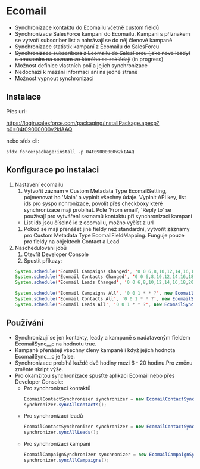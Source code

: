 # Ecomail


- Synchronizace kontaktu do Ecomailu včetně custom fieldů
- Synchronizace SalesForce kampaní do Ecomailu. Kampani s příznakem se vytvoří subscriber list a nahrávají se do něj členové kampaně
- Synchronizace statistik kampaní z Ecomailu do SalesForcu
- ~~Synchronizace subscribers z Ecomailu do SalesForcu (jako nove leady) s omezením na seznam ze kterého se zakládají~~ (in progress)
- Možnost definice vlastních polí a jejich synchronizace
- Nedochází k mazání informací ani na jedné straně
- Možnost vypnout synchronizaci
## Instalace

Přes url: 

https://login.salesforce.com/packaging/installPackage.apexp?p0=04t09000000v2kIAAQ

nebo sfdx cli:

`sfdx force:package:install -p 04t09000000v2kIAAQ`


## Konfigurace po instalaci

1. Nastavení ecomailu
    1. Vytvořit záznam v Custom Metadata Type EcomailSetting, pojmenovat ho 'Main' a vyplnit všechny údaje. Vyplnit API key, list ids pro syspo nchronizace, povolit přes checkboxy které synchronizace mají probíhat.  Pole 'From email', 'Reply to' se používají pro vytváření seznamů kontaktu při synchronizaci kampaní
     - List ids jsou číselné id z ecomailu, možno vyčíst z url
    1. Pokud se mají přenášet jiné fieldy než standardní, vytvořit záznamy pro Custom Metadata Type EcomailFieldMapping. Funguje pouze pro fieldy na objektech Contact a Lead
1. Naschedulování jobů
    1. Otevřít Developer Console
    1. Spustit příkazy: 
    ```java
    System.schedule('Ecomail Campaigns Changed', '0 0 6,8,10,12,14,16,18,20 * * ?', new EcomailSyncCampaigns__Schedulable(false) );
    System.schedule('Ecomail Contacts Changed', '0 0 6,8,10,12,14,16,18,20 * * ?', new EcomailSyncContacts__Schedulable(false) );
    System.schedule('Ecomail Leads Changed', '0 0 6,8,10,12,14,16,18,20 * * ?', new EcomailSyncLeads__Schedulable(false) );

    System.schedule('Ecomail Campaigns All', '0 0 1 * * ?', new EcomailSyncCampaigns__Schedulable(true) );
    System.schedule('Ecomail Contacts All', '0 0 1 * * ?', new EcomailSyncContacts__Schedulable(true) );
    System.schedule('Ecomail Leads All', '0 0 1 * * ?', new EcomailSyncLeads__Schedulable(true) );
    ```

## Používání

- Synchronizují se jen kontakty, leady a kampaně s nadataveným fieldem EcomailSync__c na hodnotu true.
- Kampaně přenášejí všechny členy kampaně i když jejich hodnota EcomailSync__c je false.
- Synchronizace probíhá každé dvě hodiny mezi 6 - 20 hodinu.Pro změnu změnte skript výše. 
- Pro okamžitou synchronizace spusťte aplikaci Ecomail nebo přes Developer Console:
    - Pro synchronizaci kontaktů
        ```java
        EcomailContactSynchronizer synchronizer = new EcomailContactSynchronizer();
        synchronizer.syncAllContacts();
        ```
    - Pro synchronizaci leadů
        ```java
        EcomailContactSynchronizer synchronizer = new EcomailContactSynchronizer();
        synchronizer.syncAllLeads();
        ```
    - Pro synchronizaci kampaní
        ```java
        EcomailCampaignSynchronizer synchronizer = new EcomailCampaignSynchronizer();
        synchronizer.syncAllCampaigns();
        ```